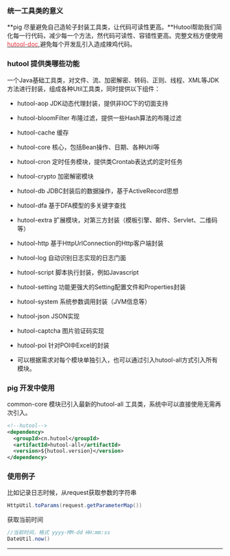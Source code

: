 ### 统一工具类的意义


**pig  尽量避免自己造轮子封装工具类，让代码可读性更高。**Hutool帮助我们简化每一行代码，减少每一个方法，然代码可读性、容错性更高。完整文档方便使用 [<font style="color:#E8323C;">hutool-doc</font>](https://hutool.cn/docs),避免每个开发乱引入造成辣鸡代码。



### hutool 提供类哪些功能


一个Java基础工具类，对文件、流、加密解密、转码、正则、线程、XML等JDK方法进行封装，组成各种Util工具类，同时提供以下组件：



+ hutool-aop JDK动态代理封装，提供非IOC下的切面支持
+ hutool-bloomFilter 布隆过滤，提供一些Hash算法的布隆过滤
+ hutool-cache 缓存
+ hutool-core 核心，包括Bean操作、日期、各种Util等
+ hutool-cron 定时任务模块，提供类Crontab表达式的定时任务
+ hutool-crypto 加密解密模块
+ hutool-db JDBC封装后的数据操作，基于ActiveRecord思想
+ hutool-dfa 基于DFA模型的多关键字查找
+ hutool-extra 扩展模块，对第三方封装（模板引擎、邮件、Servlet、二维码等）
+ hutool-http 基于HttpUrlConnection的Http客户端封装
+ hutool-log 自动识别日志实现的日志门面
+ hutool-script 脚本执行封装，例如Javascript
+ hutool-setting 功能更强大的Setting配置文件和Properties封装
+ hutool-system 系统参数调用封装（JVM信息等）
+ hutool-json JSON实现
+ hutool-captcha 图片验证码实现
+ hutool-poi 针对POI中Excel的封装  

+ 可以根据需求对每个模块单独引入，也可以通过引入hutool-all方式引入所有模块。



### pig 开发中使用


common-core 模块已引入最新的hutool-all 工具类，系统中可以直接使用无需再次引入。



```xml
<!--hutool-->
<dependency>
  <groupId>cn.hutool</groupId>
  <artifactId>hutool-all</artifactId>
  <version>${hutool.version}</version>
</dependency>
```



### 使用例子


比如记录日志时候，从request获取参数的字符串



```java
HttpUtil.toParams(request.getParameterMap())
```



获取当前时间



```java
//当前时间，格式 yyyy-MM-dd HH:mm:ss
DateUtil.now()
```

****

